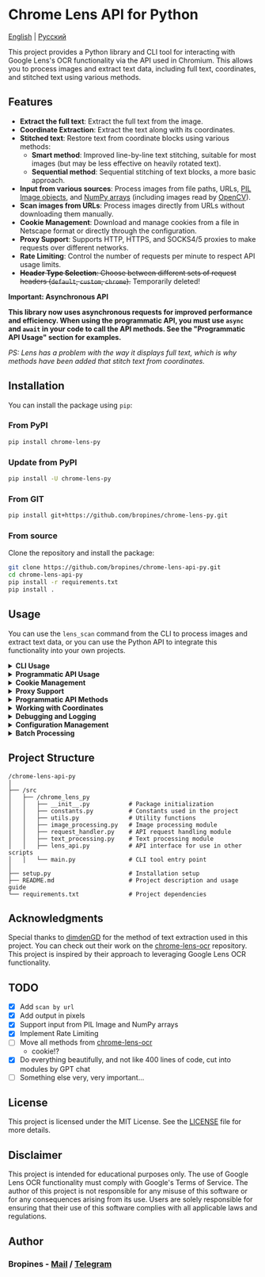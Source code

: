# Chrome Lens API for Python

[English](/README.md) | [Русский](/README_RU.md)

This project provides a Python library and CLI tool for interacting with Google Lens's OCR functionality via the API used in Chromium. This allows you to process images and extract text data, including full text, coordinates, and stitched text using various methods.

## Features

- **Extract the full text**: Extract the full text from the image.
- **Coordinate Extraction**: Extract the text along with its coordinates.
- **Stitched text**: Restore text from coordinate blocks using various methods:
  - **Smart method**: Improved line-by-line text stitching, suitable for most images (but may be less effective on heavily rotated text).
  - **Sequential method**: Sequential stitching of text blocks, a more basic approach.
- **Input from various sources**: Process images from file paths, URLs, [PIL Image objects](https://pillow.readthedocs.io/en/stable/reference/Image.html), and [NumPy arrays](https://numpy.org/doc/stable/reference/generated/numpy.ndarray.html) (including images read by [OpenCV](https://opencv.org/)).
- **Scan images from URLs**: Process images directly from URLs without downloading them manually.
- **Cookie Management**: Download and manage cookies from a file in Netscape format or directly through the configuration.
- **Proxy Support**: Supports HTTP, HTTPS, and SOCKS4/5 proxies to make requests over different networks.
- **Rate Limiting**: Control the number of requests per minute to respect API usage limits.
- ~~**Header Type Selection**: Choose between different sets of request headers (`default`, `custom`, `chrome`).~~ Temporarily deleted!

**Important: Asynchronous API**

**This library now uses asynchronous requests for improved performance and efficiency. When using the programmatic API, you must use `async` and `await` in your code to call the API methods. See the "Programmatic API Usage" section for examples.**

_PS: Lens has a problem with the way it displays full text, which is why methods have been added that stitch text from coordinates._

## Installation

You can install the package using `pip`:

### From PyPI

```bash
pip install chrome-lens-py
```

### Update from PyPI

```bash
pip install -U chrome-lens-py
```

### From GIT

```bash
pip install git+https://github.com/bropines/chrome-lens-py.git
```

### From source

Clone the repository and install the package:

```bash
git clone https://github.com/bropines/chrome-lens-api-py.git
cd chrome-lens-api-py
pip install -r requirements.txt
pip install .
```

## Usage

You can use the `lens_scan` command from the CLI to process images and extract text data, or you can use the Python API to integrate this functionality into your own projects.

<details>
  <summary><b>CLI Usage</b></summary>

```bash
lens_scan <image_source> <data_type> [options]
```

- `<image_source>`: Path to the image file or URL, or path to a directory for batch processing.
- `<data_type>`: Type of data to extract (see below).
- `[options]`: Optional flags to customize behavior.

#### Data Types

- **all**: Get all data (full text, coordinates, and stitched text using both smart and sequential methods).
- **full_text_default**: Get only the default full text.
- **full_text_sequential**: Get stitched text using the sequential method.
- **full_text_smart**: Get stitched text using the smart method.
- **coordinates**: Get text along with coordinates.

#### Options

- **`-h, --help`**: Show this help message and exit.
- **`-c, --cookie-file <path>`**: Path to the Netscape cookie file.
- **`-p, --proxy <proxy_url>`**: Specify proxy server (e.g., `socks5://user:pass@host:port`).
- **`--config-file <path>`**: Path to the configuration file.
- **`--debug=(info|debug)`**: Enable logging at the specified level (`info` or `debug`).
- **`--coordinate-format=(percent|pixels)`**: Output coordinates format: `'percent'` or `'pixels'`.
- **`-st, --sleep-time <milliseconds>`**: Sleep time between requests in milliseconds (for batch processing).
- **`-uc, --update-config`**: Update the default config file with CLI arguments (excluding proxy and cookies).
- **`--debug-out <path>`**: Path to save debug output response (when `--debug=debug` is used).
- **`--out-txt=(per_file|filename.txt)`**: Output option for batch processing: `'per_file'` to output each result to a separate text file, or specify a `filename.txt` for a single output file.
- ~~**`--header-type=(default|custom|chrome)`**: Header type to use: `'default'`, `'custom'`, or `'chrome'`.~~ Temporarily deleted!
- **`--rate-limit-rpm <rpm>`**: Set maximum requests per minute (RPM), value between 1 and 40.

#### Examples

To extract text using the smart stitching method from a local file:

```bash
lens_scan path/to/image.jpg full_text_smart
```

To extract text using the smart stitching method from a URL:

```bash
lens_scan https://example.com/image.jpg full_text_smart
```

To get all available data from a local file and output coordinates in pixels:

```bash
lens_scan path/to/image.jpg all --coordinate-format=pixels
```

To process all images in a directory and save results to separate files:

```bash
lens_scan /path/to/images all --out-txt=per_file
```

To set a rate limit of 30 requests per minute:

```bash
lens_scan path/to/image.jpg all --rate-limit-rpm 30
```

~~To use Chrome-like headers for requests:~~ Temporarily deleted!

```bash
lens_scan path/to/image.jpg all --header-type chrome
```


#### CLI Help

You can use the `-h` or `--help` option to display usage information:

```bash
lens_scan -h
```

</details>

<details>
  <summary><b>Programmatic API Usage</b></summary>

In addition to the CLI tool, this project provides a Python API that can be used in your scripts.

**Important: Asynchronous API**

**The `LensAPI` is designed for asynchronous operations. You must use `async` and `await` when calling its methods.**

#### Basic Programmatic Usage

First, import the `LensAPI` class and `asyncio`:

```python
import asyncio
from chrome_lens_py import LensAPI
```

#### Example Programmatic Usage

1. **Instantiate the API**:

   ```python
   api = LensAPI() # Or with configuration, see "Configuration Options"
   ```

2. **Process an image**:

   You can process images from various sources: file paths, URLs, PIL Image objects, and NumPy arrays.

   - **Get all data from a local file**:

     ```python
     import asyncio
     from chrome_lens_py import LensAPI

     async def main():
         api = LensAPI()
         result = await api.get_all_data('path/to/image.jpg') # Use await!
         print(result)

     if __name__ == "__main__":
         asyncio.run(main())
     ```

   - **Get all data from a URL**:

     ```python
     import asyncio
     from chrome_lens_py import LensAPI

     async def main():
         api = LensAPI()
         result = await api.get_all_data('https://example.com/image.jpg') # Use await!
         print(result)

     if __name__ == "__main__":
         asyncio.run(main())
     ```

   - **Get the default full text from a PIL Image object**:

     ```python
     import asyncio
     from PIL import Image
     from chrome_lens_py import LensAPI

     async def main():
         api = LensAPI()
         image = Image.open('path/to/image.jpg')
         result = await api.get_full_text(image) # Pass PIL Image object, use await!
         print(result)

     if __name__ == "__main__":
         asyncio.run(main())
     ```

   - **Get stitched text using the smart method from a NumPy array**:

     ```python
     import asyncio
     import numpy as np
     from PIL import Image # Pillow is needed for image loading in this example
     from chrome_lens_py import LensAPI

     async def main():
         api = LensAPI()
         image_np_array = np.array(Image.open('path/to/image.jpg')) # Load image as NumPy array
         result = await api.get_stitched_text_smart(image_np_array) # Pass NumPy array, use await!
         print(result)

     if __name__ == "__main__":
         asyncio.run(main())
     ```

   - **Other methods (full_text_sequential, get_text_with_coordinates, etc.)**: Follow the same pattern, using `await` before calling the API methods and ensuring your calling code is within an `async` function.

#### Configuration Options

You can customize the behavior of the `LensAPI` by passing a `config` dictionary and other parameters when instantiating the class. This allows you to control various aspects of the API, such as ~~headers~~, proxies, cookie management, debugging, request timing, and rate limiting.

The `LensAPI` constructor accepts the following parameters:

- **`config` (dict, optional)**: A dictionary containing configuration options (see below for details).
- **`sleep_time` (int, optional)**: Sets the default delay in milliseconds between consecutive API requests. Default is `1000` (1 second). Can be overridden by the `sleep_time` in the `config`.
- **`logging_level` (int, optional)**: Sets the logging level for the API. Uses Python's `logging` module levels (e.g., `logging.DEBUG`, `logging.INFO`, `logging.WARNING`). Default is `logging.WARNING`. Can be overridden by the `debug` in the `config`.
- **`rate_limit_rpm` (int, optional)**: Sets the maximum requests per minute (RPM) for rate limiting. Value must be between 1 and 40. Can be overridden by the `rate_limiting` in the `config`.

The following keys can be used within the `config` dictionary:

- ~~**`header_type`**:  Selects the set of headers to use for requests.~~ Temporarily deleted!
    - `'default'`: Uses the default set of headers.
    - `'custom'`: Uses a custom set of headers.
    - `'chrome'`: Uses headers that resemble those sent by Chrome browser.
    ```python
    api = LensAPI(config={'header_type': 'chrome'})
    ```

- **`proxy`**: Specifies a proxy server for making requests. Supports HTTP, HTTPS, and SOCKS proxies.
    ```python
    api = LensAPI(config={'proxy': 'socks5://127.0.0.1:2080'})
    ```

- **`cookies`**:  Manages cookies for the session. Can be a file path to a Netscape format cookie file, a cookie string, or a cookie dictionary.
    ```python
    api = LensAPI(config={'cookies': '/path/to/cookie_file.txt'})
    ```
    ```python
    api = LensAPI(config={'cookies': '__Secure-ENID=...; NID=...'})
    ```
    ```python
    api = LensAPI(config={'cookies': {'__Secure-ENID': {'name': '...', 'value': '...', 'expires': ...}, 'NID': {'name': '...', 'value': '...', 'expires': ...}}})
    ```

- **`sleep_time`**: Sets the delay in milliseconds between consecutive API requests. This is particularly useful in batch processing to avoid overloading the server. Overrides the `sleep_time` parameter in `LensAPI` constructor.
    ```python
    api = LensAPI(config={'sleep_time': 500}) # Set a 500ms delay
    ```

- **`debug`**: Enables debug logging.
    - `'info'`: Enables informational logging.
    - `'debug'`: Enables detailed debug logging and saves raw API responses to `response_debug.txt`. Overrides the `logging_level` parameter in `LensAPI` constructor.
    ```python
    api = LensAPI(config={'debug': 'debug'})
    ```

- **`debug_out`**:  Specifies the file path to save the raw API response for debugging purposes when `debug` is set to `'debug'`.
    ```python
    api = LensAPI(config={'debug_out': '/path/to/response_debug.txt'})
    ```

- **`rate_limiting`**: Configures rate limiting settings.
    - **`max_requests_per_minute`**: Sets the maximum requests per minute (RPM). Value must be between 1 and 50. Overrides the `rate_limit_rpm` parameter in `LensAPI` constructor.
    ```python
    api = LensAPI(config={'rate_limiting': {'max_requests_per_minute': 30}})
    ```


</details>

<details>
  <summary><b>Cookie Management</b></summary>

This project supports the management of cookies through various methods.

To receive cookies in Netscape format, you can use the following extensions:

- Chrome (Chromium): [Cookie Editor](https://chromewebstore.google.com/detail/cookie-editor/hlkenndednhfkekhgcdicdfddnkalmdm)
- Firefox: [Cookie Editor](https://addons.mozilla.org/ru/firefox/addon/cookie-editor/)

1. **Loading Cookies from a Netscape Format File**:

   * You can load cookies from a Netscape format file by specifying the file path.

   **Programmatic API**:

   ```python
   config = {
       'cookies': '/path/to/cookie_file.txt'
   }
   api = LensAPI(config=config)
   ```

   **CLI**:

   ```bash
   lens_scan path/to/image.jpg all -c /path/to/cookie_file.txt
   ```
2. **Passing Cookies Directly as a String**:

   * You can also pass cookies directly as a string in the configuration or via CLI.

   **Programmatic API**:

   ```python
   config = {
       'cookies': '__Secure-ENID=17.SE=-dizH-; NID=511=---bcDwC4fo0--lgfi0n2-'
   }
   api = LensAPI(config=config)
   ```

   or

   ```python
   config = {
       'cookies': {
           '__Secure-ENID': {
               'name': '__Secure-ENID',
               'value': '',
               'expires': 1756858205,
           },
           'NID': {
               'name': 'NID',
               'value': '517=4.......',
               'expires': 1756858205,
           }
       }
   }
   api = LensAPI(config=config)
   ```

</details>

<details>
  <summary><b>Proxy Support</b></summary>

You can make requests through a proxy server using the API or CLI. The library supports HTTP, HTTPS, and SOCKS4/5 proxies.

* **Set Proxy in API**:

  ```python
  config = {
      'proxy': 'socks5://127.0.0.1:2080'
  }
  api = LensAPI(config=config)
  ```
* **Set Proxy in CLI**:

  ```bash
  lens_scan path/to/image.jpg all -p socks5://127.0.0.1:2080
  ```

</details>

<details>
  <summary><b>Programmatic API Methods</b></summary>

**Important: Asynchronous Methods**

**All methods of the `LensAPI` class are asynchronous and must be called with `await`.**

- **`get_all_data(image_source, coordinate_format='percent')`**: Returns all available data for the given image source (file path, URL, PIL Image object, or NumPy array).
    - `image_source`: Path to the image file, image URL, PIL Image object, or NumPy array.
    - `coordinate_format` (str, optional): Output coordinate format, either `'percent'` or `'pixels'`. Defaults to `'percent'`.
- **`get_full_text(image_source, coordinate_format='percent')`**: Returns only the full text from the image source.
    - `image_source`: Path to the image file, image URL, PIL Image object, or NumPy array.
    - `coordinate_format` (str, optional): Output coordinate format, either `'percent'` or `'pixels'`. Defaults to `'percent'`.
- **`get_text_with_coordinates(image_source, coordinate_format='percent')`**: Returns text along with its coordinates in JSON format from the image source.
    - `image_source`: Path to the image file, image URL, PIL Image object, or NumPy array.
    - `coordinate_format` (str, optional): Output coordinate format, either `'percent'` or `'pixels'`. Defaults to `'percent'`.
- **`get_stitched_text_smart(image_source, coordinate_format='percent')`**: Returns stitched text using the smart method from the image source.
    - `image_source`: Path to the image file, image URL, PIL Image object, or NumPy array.
    - `coordinate_format` (str, optional): Output coordinate format, either `'percent'` or `'pixels'`. Defaults to `'percent'`.
- **`get_stitched_text_sequential(image_source, coordinate_format='percent')`**: Returns stitched text using the basic sequential method from the image source.
    - `image_source`: Path to the image file, image URL, PIL Image object, or NumPy array.
    - `coordinate_format` (str, optional): Output coordinate format, either `'percent'` or `'pixels'`. Defaults to `'percent'`.

</details>

<details>
  <summary><b>Working with Coordinates</b></summary>

In our project, coordinates are used to define the position, size, and rotation of text on an image. Each text region is described by a set of values that help accurately determine where and how to display the text. Here's how these values are interpreted:

1. **Y Coordinate**: The first value in the coordinates array represents the vertical position of the top-left corner of the text region on the image. The value is expressed as a fraction of the image's total height, with `0.0` corresponding to the top edge and `1.0` to the bottom.

2. **X Coordinate**: The second value indicates the horizontal position of the top-left corner of the text region. The value is expressed as a fraction of the image's total width, where `0.0` corresponds to the left edge and `1.0` to the right.

3. **Width**: The third value represents the width of the text region as a fraction of the image's total width. This value determines how much horizontal space the text will occupy.

4. **Height**: The fourth value indicates the height of the text region as a fraction of the image's total height.

5. **Fifth Parameter**: In the current data, this parameter is always zero and appears to be unused. It might be reserved for future use or specific text modifications.

6. **Sixth Parameter**: Specifies the rotation angle of the text region in degrees. Positive values indicate clockwise rotation, while negative values indicate counterclockwise rotation.

Coordinates are measured from the top-left corner of the image. This means that `(0.0, 0.0)` corresponds to the very top-left corner of the image, while `(1.0, 1.0)` corresponds to the very bottom-right corner.

#### Example of Coordinate Usage

```json
{
    "text": "Sample text",
    "coordinates": [
        0.5,
        0.5,
        0.3,
        0.1,
        0,
        -45
    ]
}
```

In this example:

- `0.5` — Y coordinate (50% of the image height, text centered vertically).
- `0.5` — X coordinate (50% of the image width, text centered horizontally).
- `0.3` — width of the text region (30% of the image width).
- `0.1` — height of the text region (10% of the image height).
- `0` — not used, default value (possibly reserved for future use).
- `-45` — rotation angle of the text counterclockwise by 45 degrees.

These values are used to accurately place, scale, and display the text on the image.

#### **Using Coordinate Format**

You can choose the coordinate output format: percentages or pixels. By default, coordinates are output in percentages, but you can switch to pixels using the appropriate settings.

##### **In Console**

When using the command line, you can specify the coordinate format using the `--coordinate-format` flag. Acceptable values are `'percent'` or `'pixels'`.

**Usage Examples:**

- **Output coordinates in percentages (default):**

  ```bash
  lens_scan image.jpg coordinates
  ```

- **Output coordinates in pixels:**

  ```bash
  lens_scan image.jpg coordinates --coordinate-format=pixels
  ```

##### **In API**

When using the programmatic API, you can pass the `coordinate_format` parameter to the methods of the `LensAPI` class. Acceptable values are `'percent'` or `'pixels'`.

**Usage Example:**

```python
import asyncio
from chrome_lens_py import LensAPI

async def main():
    api = LensAPI()

    # Path to the image
    image_path = 'image.jpg'

    # Get data with coordinates in pixels
    result = await api.get_all_data(image_path, coordinate_format='pixels') # Use await!

    print(result)

if __name__ == "__main__":
    asyncio.run(main())
```

#### **Important**

- When selecting the `'pixels'` format, coordinates will be calculated relative to the **original dimensions** of the image, even if the image was resized for processing.
- If the format is not specified, coordinates are output in percentages by default.
- When working with pixel coordinates, ensure you use the original image for accurate placement of text regions.
</details>

<details>
  <summary><b>Debugging and Logging</b></summary>

When using the CLI tool `lens_scan`, you can control the logging level using the `--debug` flag. There are two levels available:

- `--debug=info`: Enables logging of informational messages, which include general information about the processing steps.
- `--debug=debug`: Enables detailed debugging messages, including verbose output and the saving of the raw response from the API to a file named `response_debug.txt` in the current directory.

**Example Usage:**

- To run with informational logging:

  ```bash
  lens_scan path/to/image.jpg all --debug=info
  ```

- To run with detailed debugging logging:

  ```bash
  lens_scan path/to/image.jpg all --debug=debug
  ```

When using `--debug=debug`, the library will save the raw response from the API to `response_debug.txt` in the current working directory. This can be useful for deep debugging and understanding the exact response from the API.

#### Programmatic Debugging

When using the API in your Python scripts, you can control the logging level by configuring the logging module and by passing the `logging_level` parameter when instantiating the `LensAPI` class, or by setting `debug` in the `config`.

**Example Usage:**

```python
import asyncio
import logging
from chrome_lens_py import LensAPI

async def main():
    # Configure basic logging to console (optional, for general Python logging)
    logging.basicConfig(level=logging.DEBUG)

    # Instantiate the API with the desired logging level
    api = LensAPI(logging_level=logging.DEBUG) # Or api = LensAPI(config={'debug': 'debug'})

    # Process an image
    result = await api.get_all_data('path/to/image.jpg') # Use await!
    print(result)

if __name__ == "__main__":
    asyncio.run(main())
```

The `logging_level` parameter in `LensAPI` constructor (or `debug` in `config`) accepts logging levels from Python's `logging` module, such as `logging.INFO`, `logging.DEBUG`, `logging.WARNING`, etc.  You can also use string values `'info'` and `'debug'` in the `config` for `debug` parameter.

When the logging level is set to `logging.DEBUG` (or `debug: 'debug'`), the library will output detailed debugging information and save the raw API response to `response_debug.txt` in the current directory.

The `--debug-out` flag (or `debug_out` in `config`) will allow you to specify the path where to save the response from the server, in the case of the debug level `DEBUG`. By default, it is saved, as described above, in the folder where the console is launched, that is, in `CWD`.

#### Notes on Logging Levels

- **INFO** level: Provides general information about the process, such as when requests are sent and responses are received.
- **DEBUG** level: Provides detailed information useful for debugging, including internal state and saved responses.

</details>

<details> <summary><b>Configuration Management</b></summary>

### Configuration Priority

When running the CLI tool `lens_scan`, the application determines settings based on the following priority order (from highest to lowest):

1. **Command-line arguments (CLI)**: Options specified directly when running the command have the highest priority.
2. **Environment variables**: If a setting is not specified in the CLI, the application will check for corresponding environment variables.
3. **Configuration file**: If a setting is not found in the CLI arguments or environment variables, the application will look into the configuration file.
4. **Default values**: If a setting is not specified in any of the above, default values are used.

### Default Configuration File

* The default configuration file is located in the user's configuration directory, which varies by operating system:
    * **Windows**: `C:\Users\<YourUserName>\.config\chrome-lens-py\config.json`
    * **Unix/Linux**: `/home/<YourUserName>/.config/chrome-lens-py/config.json`
    * **macOS**: `/Users/<YourUserName>/Library/Application Support/chrome-lens-py/config.json`

### Specifying a Custom Configuration File

* You can specify a custom configuration file using the `--config-file` flag:

    ```bash
    lens_scan --config-file path/to/your/config.json <image_source> <data_type>
    ```

* When a custom configuration file is specified, it is treated as read-only and will not be modified by the application.


### Configuration Settings

The configuration file is a JSON file that can include the following settings:

* **`proxy`**: Specify a proxy server to route requests.

    ```json
    {
      "proxy": "socks5://username:password@proxy.example.com:1080"
    }
    ```

* **`cookies`**: Specify cookies to use with requests. This can be a path to a cookies file or a cookie string.

    ```json
    {
      "cookies": "path/to/your/cookie_file.txt"
    }
    ```

    or

    ```json
    {
      "cookies": "__Secure-ENID=17.SE=-dizH-; NID=511=---bcDwC4fo0--lgfi0n2-"
    }
    ```

* **`coordinate_format`**: Set the format of output coordinates. Acceptable values are `"percent"` or `"pixels"`.

    ```json
    {
      "coordinate_format": "pixels"
    }
    ```

* **`debug`**: Set the logging level for CLI and API. Acceptable values are `"info"` or `"debug"`.

    ```json
    {
      "debug": "debug"
    }
    ```

* **`debug_out`**:  Specifies the file path to save the raw API response for debugging purposes when `debug` is set to `'debug'`.

    ```json
    {
      "debug_out": "/path/to/response_debug.txt"
    }
    ```

* **`data_type`**: Set the default type of [output data](#data-types) for CLI if not specified in command line.

    ```json
    {
      "data_type": "all"
    }
    ```

* **`sleep_time`**: Sets the default delay in milliseconds between consecutive API requests, used in batch processing and API calls if not overridden in `LensAPI` constructor.

    ```json
    {
      "sleep_time": 500
    }
    ```

* ~~**`header_type`**:  Selects the default set of headers to use for requests if not specified via CLI or API constructor. Acceptable values: `"default"`, `"custom"`, `"chrome"`.~~ Temporarily deleted!

    ```json
    {
      "header_type": "chrome"
    }
    ```

* **`rate_limiting`**: Configures rate limiting settings.
    - **`max_requests_per_minute`**: Sets the maximum requests per minute (RPM). Value must be between 1 and 40. Overrides the `rate_limit_rpm` parameter in `LensAPI` constructor and `--rate-limit-rpm` CLI option if not specified in command line.

    ```json
    {
      "rate_limiting": {
        "max_requests_per_minute": 30
      }
    }
    ```


### Complete Example Configuration File

Here is an example of a configuration file that includes all possible configuration parameters:

```json
{
  "proxy": "socks5://username:password@proxy.example.com:1080",
  "cookies": "path/to/your/cookie_file.txt",
  "coordinate_format": "pixels",
  "debug": "debug",
  "debug_out": "/path/to/response_debug.txt",
  "data_type": "all",
  "sleep_time": 500,
  "header_type": "chrome",
  "rate_limiting": {
    "max_requests_per_minute": 30
  }
}
```

### Updating the Configuration File

* To update the default configuration file with new settings from the CLI, use the `-uc` or `--update-config` flag.

    ```bash
    lens_scan <image_source> <data_type> [options] -uc
    ```

* **Note**: The configuration file will only be updated if it's the default configuration file (i.e., not specified via `--config-file`).

* Only specific settings will be updated:

    * **Settings that can be updated**:

        * `coordinate_format`
        * `debug`
        * `data_type`
        * `sleep_time`
        * `header_type`
        * `rate_limiting.max_requests_per_minute`
    * **Settings that will **not** be updated**:

        * `proxy`
        * `cookies`
        * `image_source`

* This allows you to persist certain settings across runs without affecting critical configurations like proxy settings or cookies.


### Example Usage

* **Updating the coordinate format in the default configuration file**:

    ```bash
    lens_scan path/to/image.jpg all --coordinate-format=pixels -uc
    ```

    * This command will set the coordinate format to pixels for the current run and update the default configuration file so that future runs will also use pixels as the coordinate format.
* **Using a proxy without updating the configuration file**:

    ```bash
    lens_scan path/to/image.jpg all -p socks5://127.0.0.1:2080
    ```

    * The proxy setting will be used for this run but will not be saved to the configuration file.
* **Specifying a custom configuration file (read-only)**:

    ```bash
    lens_scan --config-file path/to/config.json path/to/image.jpg all
    ```

    * The application will use settings from the specified configuration file but will not modify it, even if the `-uc` flag is used.

### Environment Variables

You can also specify settings via environment variables:

* **`LENS_SCAN_PROXY`**: Set the proxy server.

    ```bash
    export LENS_SCAN_PROXY="socks5://username:password@proxy.example.com:1080"
    ```

* **`LENS_SCAN_COOKIES`**: Provide cookies.

    ```bash
    export LENS_SCAN_COOKIES="__Secure-ENID=17.SE=-dizH-; NID=511=---"
    ```

* **`LENS_SCAN_CONFIG_PATH`**: Specify a custom configuration file.

    ```bash
    export LENS_SCAN_CONFIG_PATH="path/to/your/config.json"
    ```

</details>

<details>
<summary><b>Batch Processing</b></summary>

### Batch Processing of Multiple Images

This project supports batch processing of images when a directory path is provided instead of a single image file. The application will process all image files in the specified directory.

#### CLI Usage

To perform batch processing via the command line, simply provide the path to the directory containing the images instead of a single image file.

```bash
lens_scan path/to/directory <data_type> [options]
```

* **`path/to/directory`**: Path to the directory containing image files.
* **`<data_type>`**: Type of data to extract (e.g., `all`, `full_text_default`, etc.).
* **`[options]`**: Additional options such as `--out-txt`, `--sleep-time`, etc.

**Example:**

```bash
lens_scan /path/to/images all --out-txt=per_file --sleep-time=500
```

#### Output Options with `--out-txt`

The `--out-txt` flag allows you to control how the output is saved when processing multiple images:

* **`--out-txt=per_file`**: Outputs each result to a separate text file based on the image name within the same directory.
* **`--out-txt=filename.txt`**: Outputs all results into a single text file with the specified name within the same directory.
* **No `--out-txt` flag**: By default, all results are saved into a file named `output.txt` within the same directory.

**Examples:**

1. **Output to Separate Files Per Image:**

    ```bash
    lens_scan /path/to/images all --out-txt=per_file
    ```

    This command processes all images in `/path/to/images` and saves each result to a separate text file named after the image (e.g., `image1.txt`, `image2.txt`).

2. **Output All Results to a Single File:**

    ```bash
    lens_scan /path/to/images all --out-txt=results.txt
    ```

    This command processes all images and saves all results into `results.txt` within the same directory.

3. **Default Output (output.txt):**

    ```bash
    lens_scan /path/to/images all
    ```

    Without specifying `--out-txt`, the results are saved into `output.txt` within the same directory.


#### Output Format

When outputting to a single file (default behavior or when specifying a filename with `--out-txt`), the format of the output file is:

```plaintext
#filename1.jpg
Extracted text from filename1.jpg

#filename2.png
Extracted text from filename2.png

...
```

Each image's extracted text is prefixed with a `#` followed by the filename, and the text retains the original formatting, including newline characters.

#### Sleep Time Between Requests

To avoid overwhelming the API and to comply with rate limiting policies, the library introduces a delay between processing each image. By default, this sleep time is set to 1000 milliseconds (1 second). You can adjust this delay using the `-st` or `--sleep-time` flag, specifying the time in milliseconds.

**Example:**

```bash
lens_scan /path/to/images all --sleep-time 500
```

This command sets the sleep time to 500 milliseconds between processing each image.

#### Programmatic API Usage

You can also perform batch processing using the Python API by providing a directory path to the methods. **Note that batch processing via API methods is also asynchronous and requires `await`.**

**Example:**

```python
import asyncio
from chrome_lens_py import LensAPI

async def main():
    api = LensAPI(sleep_time=500)  # Set sleep time to 500 milliseconds

    # Path to the directory containing images
    directory_path = '/path/to/images'

    # Process the directory to extract full text from each image
    results = await api.get_full_text(directory_path) # Use await!

    # Iterate through the results
    for filename, text in results.items():
        if 'error' in text:
            print(f"Error processing {filename}: {text['error']}")
        else:
            print(f"# {filename}")
            print(text)
            print()

if __name__ == "__main__":
    asyncio.run(main())
```


#### Notes:

* **Supported Image Files**: Only image files with supported MIME types will be processed. Non-image files or unsupported formats will be ignored.
* **Adjusting Sleep Time**: The sleep time between requests can be adjusted to meet your needs, but be cautious when reducing it to prevent being rate-limited by the API.
* **Rate Limiting**: Be mindful of rate limits, especially when processing large batches of images. Use `--rate-limit-rpm` CLI option or `rate_limit_rpm` parameter in `LensAPI` constructor to control the request rate.
* **Error Handling**: If an error occurs while processing an image, the error message will be stored in the results under that filename.
* **Output Files**: When using `--out-txt=per_file`, the output text files will be saved in the same directory as the images, with the same base filename and a `.txt` extension.

</details>


## Project Structure

```plain
/chrome-lens-api-py
│
├── /src
│   ├── /chrome_lens_py
│   │   ├── __init__.py           # Package initialization
│   │   ├── constants.py          # Constants used in the project
│   │   ├── utils.py              # Utility functions
│   │   ├── image_processing.py   # Image processing module
│   │   ├── request_handler.py    # API request handling module
│   │   ├── text_processing.py    # Text processing module
│   │   ├── lens_api.py           # API interface for use in other scripts
│   │   └── main.py               # CLI tool entry point
│
├── setup.py                      # Installation setup
├── README.md                     # Project description and usage guide
└── requirements.txt              # Project dependencies
```

## Acknowledgments

Special thanks to [dimdenGD](https://github.com/dimdenGD) for the method of text extraction used in this project. You can check out their work on the [chrome-lens-ocr](https://github.com/dimdenGD/chrome-lens-ocr) repository. This project is inspired by their approach to leveraging Google Lens OCR functionality.

## TODO

- [X] Add `scan by url`
- [X] Add output in pixels
- [X] Support input from PIL Image and NumPy arrays
- [X] Implement Rate Limiting
- [ ] Move all methods from [chrome-lens-ocr](https://github.com/dimdenGD/chrome-lens-ocr)
  - cookie!?
- [X] Do everything beautifully, and not like 400 lines of code, cut into modules by GPT chat
- [ ] Something else very, very important...

## License

This project is licensed under the MIT License. See the [LICENSE](LICENSE) file for more details.

## Disclaimer

This project is intended for educational purposes only. The use of Google Lens OCR functionality must comply with Google's Terms of Service. The author of this project is not responsible for any misuse of this software or for any consequences arising from its use. Users are solely responsible for ensuring that their use of this software complies with all applicable laws and regulations.

## Author

### Bropines - [Mail](mailto:bropines@gmail.com) / [Telegram](https://t.me/bropines)

